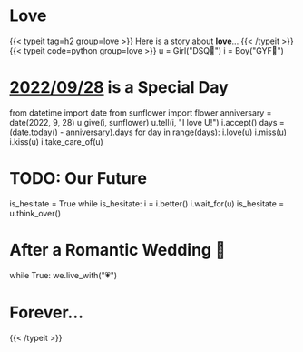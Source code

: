 # Love


{{< typeit tag=h2 group=love >}}
Here is a story about **love**...
{{< /typeit >}}
{{< typeit code=python group=love >}}
u = Girl("DSQ🐯")
i = Boy("GYF🐯")
# [2022/09/28](/since/) is a Special Day
from datetime import date
from sunflower import flower
anniversary = date(2022, 9, 28)
u.give(i, sunflower)
u.tell(i, "I love U!")
i.accept()
days = (date.today() - anniversary).days
for day in range(days):
  i.love(u)
  i.miss(u)
  i.kiss(u)
  i.take_care_of(u)
# TODO: Our Future
is_hesitate = True
while is_hesitate:
  i = i.better()
  i.wait_for(u)
  is_hesitate = u.think_over()
# After a Romantic Wedding 💒
while True:
  we.live_with("💗️")
# Forever...
{{< /typeit >}}


